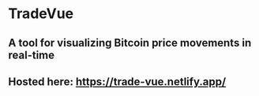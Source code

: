 # TradeVue

## A tool for visualizing Bitcoin price movements in real-time

## Hosted here: https://trade-vue.netlify.app/
